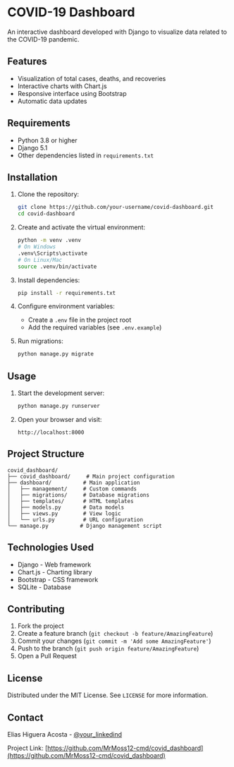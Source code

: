 # COVID-19 Dashboard

An interactive dashboard developed with Django to visualize data related to the COVID-19 pandemic.

## Features

- Visualization of total cases, deaths, and recoveries
- Interactive charts with Chart.js
- Responsive interface using Bootstrap
- Automatic data updates

## Requirements

- Python 3.8 or higher
- Django 5.1
- Other dependencies listed in `requirements.txt`

## Installation

1. Clone the repository:
   ```bash
   git clone https://github.com/your-username/covid-dashboard.git
   cd covid-dashboard
   ```

2. Create and activate the virtual environment:
   ```bash
   python -m venv .venv
   # On Windows
   .venv\Scripts\activate
   # On Linux/Mac
   source .venv/bin/activate
   ```

3. Install dependencies:
   ```bash
   pip install -r requirements.txt
   ```

4. Configure environment variables:
   - Create a `.env` file in the project root
   - Add the required variables (see `.env.example`)

5. Run migrations:
   ```bash
   python manage.py migrate
   ```

## Usage

1. Start the development server:
   ```bash
   python manage.py runserver
   ```

2. Open your browser and visit:
   ```
   http://localhost:8000
   ```

## Project Structure

```
covid_dashboard/
├── covid_dashboard/     # Main project configuration
├── dashboard/          # Main application
│   ├── management/     # Custom commands
│   ├── migrations/     # Database migrations
│   ├── templates/      # HTML templates
│   ├── models.py       # Data models
│   ├── views.py        # View logic
│   └── urls.py         # URL configuration
└── manage.py          # Django management script
```

## Technologies Used

- Django - Web framework
- Chart.js - Charting library
- Bootstrap - CSS framework
- SQLite - Database

## Contributing

1. Fork the project
2. Create a feature branch (`git checkout -b feature/AmazingFeature`)
3. Commit your changes (`git commit -m 'Add some AmazingFeature'`)
4. Push to the branch (`git push origin feature/AmazingFeature`)
5. Open a Pull Request

## License

Distributed under the MIT License. See `LICENSE` for more information.

## Contact

Elias Higuera Acosta - [@your_linkedind](https://www.linkedin.com/in/el%C3%ADas-higuera-acosta-/)

Project Link: [https://github.com/MrMoss12-cmd/covid_dashboard](https://github.com/MrMoss12-cmd/covid_dashboard)